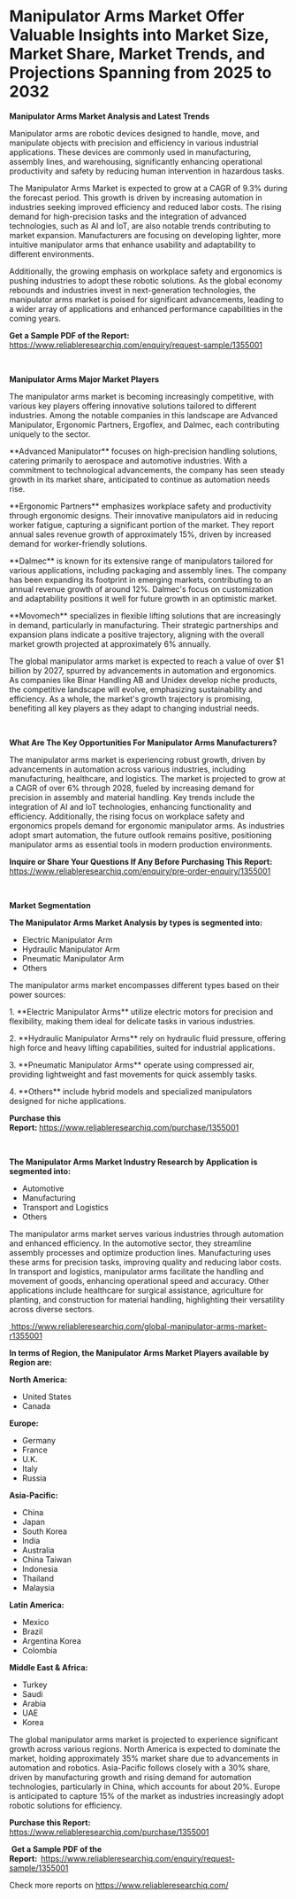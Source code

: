 <p><h1>Manipulator Arms Market Offer Valuable Insights into Market Size, Market Share, Market Trends, and Projections Spanning from 2025 to 2032</h1></p><p><strong>Manipulator Arms Market Analysis and Latest Trends</strong></p>
<p><p>Manipulator arms are robotic devices designed to handle, move, and manipulate objects with precision and efficiency in various industrial applications. These devices are commonly used in manufacturing, assembly lines, and warehousing, significantly enhancing operational productivity and safety by reducing human intervention in hazardous tasks.</p><p>The Manipulator Arms Market is expected to grow at a CAGR of 9.3% during the forecast period. This growth is driven by increasing automation in industries seeking improved efficiency and reduced labor costs. The rising demand for high-precision tasks and the integration of advanced technologies, such as AI and IoT, are also notable trends contributing to market expansion. Manufacturers are focusing on developing lighter, more intuitive manipulator arms that enhance usability and adaptability to different environments.</p><p>Additionally, the growing emphasis on workplace safety and ergonomics is pushing industries to adopt these robotic solutions. As the global economy rebounds and industries invest in next-generation technologies, the manipulator arms market is poised for significant advancements, leading to a wider array of applications and enhanced performance capabilities in the coming years.</p></p>
<p><strong>Get a Sample PDF of the Report:&nbsp;</strong> <a href="https://www.reliableresearchiq.com/enquiry/request-sample/1355001?utm_campaign=2749&utm_medium=2&utm_source=Github&utm_content=ia&utm_term=22022025&utm_id=manipulator-arms">https://www.reliableresearchiq.com/enquiry/request-sample/1355001</a></p>
<p>&nbsp;</p>
<p><strong>Manipulator Arms Major Market Players</strong></p>
<p><p>The manipulator arms market is becoming increasingly competitive, with various key players offering innovative solutions tailored to different industries. Among the notable companies in this landscape are Advanced Manipulator, Ergonomic Partners, Ergoflex, and Dalmec, each contributing uniquely to the sector.</p><p>**Advanced Manipulator** focuses on high-precision handling solutions, catering primarily to aerospace and automotive industries. With a commitment to technological advancements, the company has seen steady growth in its market share, anticipated to continue as automation needs rise.</p><p>**Ergonomic Partners** emphasizes workplace safety and productivity through ergonomic designs. Their innovative manipulators aid in reducing worker fatigue, capturing a significant portion of the market. They report annual sales revenue growth of approximately 15%, driven by increased demand for worker-friendly solutions.</p><p>**Dalmec** is known for its extensive range of manipulators tailored for various applications, including packaging and assembly lines. The company has been expanding its footprint in emerging markets, contributing to an annual revenue growth of around 12%. Dalmec's focus on customization and adaptability positions it well for future growth in an optimistic market.</p><p>**Movomech** specializes in flexible lifting solutions that are increasingly in demand, particularly in manufacturing. Their strategic partnerships and expansion plans indicate a positive trajectory, aligning with the overall market growth projected at approximately 6% annually.</p><p>The global manipulator arms market is expected to reach a value of over $1 billion by 2027, spurred by advancements in automation and ergonomics. As companies like Binar Handling AB and Unidex develop niche products, the competitive landscape will evolve, emphasizing sustainability and efficiency. As a whole, the market's growth trajectory is promising, benefiting all key players as they adapt to changing industrial needs.</p></p>
<p>&nbsp;</p>
<p><strong>What Are The Key Opportunities For Manipulator Arms Manufacturers?</strong></p>
<p><p>The manipulator arms market is experiencing robust growth, driven by advancements in automation across various industries, including manufacturing, healthcare, and logistics. The market is projected to grow at a CAGR of over 6% through 2028, fueled by increasing demand for precision in assembly and material handling. Key trends include the integration of AI and IoT technologies, enhancing functionality and efficiency. Additionally, the rising focus on workplace safety and ergonomics propels demand for ergonomic manipulator arms. As industries adopt smart automation, the future outlook remains positive, positioning manipulator arms as essential tools in modern production environments.</p></p>
<p><strong>Inquire or Share Your Questions If Any Before Purchasing This Report:</strong> <a href="https://www.reliableresearchiq.com/enquiry/pre-order-enquiry/1355001?utm_campaign=2749&utm_medium=2&utm_source=Github&utm_content=ia&utm_term=22022025&utm_id=manipulator-arms">https://www.reliableresearchiq.com/enquiry/pre-order-enquiry/1355001</a></p>
<p>&nbsp;</p>
<p><strong>Market Segmentation</strong></p>
<p><strong>The Manipulator Arms Market Analysis by types is segmented into:</strong></p>
<p><ul><li>Electric Manipulator Arm</li><li>Hydraulic Manipulator Arm</li><li>Pneumatic Manipulator Arm</li><li>Others</li></ul></p>
<p><p>The manipulator arms market encompasses different types based on their power sources: </p><p>1. **Electric Manipulator Arms** utilize electric motors for precision and flexibility, making them ideal for delicate tasks in various industries.</p><p>2. **Hydraulic Manipulator Arms** rely on hydraulic fluid pressure, offering high force and heavy lifting capabilities, suited for industrial applications.</p><p>3. **Pneumatic Manipulator Arms** operate using compressed air, providing lightweight and fast movements for quick assembly tasks.</p><p>4. **Others** include hybrid models and specialized manipulators designed for niche applications.</p></p>
<p><strong>Purchase this Report:&nbsp;</strong><a href="https://www.reliableresearchiq.com/purchase/1355001?utm_campaign=2749&utm_medium=2&utm_source=Github&utm_content=ia&utm_term=22022025&utm_id=manipulator-arms">https://www.reliableresearchiq.com/purchase/1355001</a></p>
<p>&nbsp;</p>
<p><strong>The Manipulator Arms Market Industry Research by Application is segmented into:</strong></p>
<p><ul><li>Automotive</li><li>Manufacturing</li><li>Transport and Logistics</li><li>Others</li></ul></p>
<p><p>The manipulator arms market serves various industries through automation and enhanced efficiency. In the automotive sector, they streamline assembly processes and optimize production lines. Manufacturing uses these arms for precision tasks, improving quality and reducing labor costs. In transport and logistics, manipulator arms facilitate the handling and movement of goods, enhancing operational speed and accuracy. Other applications include healthcare for surgical assistance, agriculture for planting, and construction for material handling, highlighting their versatility across diverse sectors.</p></p>
<p><a href="https://www.reliableresearchiq.com/global-manipulator-arms-market-r1355001?utm_campaign=2749&utm_medium=2&utm_source=Github&utm_content=ia&utm_term=22022025&utm_id=manipulator-arms">&nbsp;https://www.reliableresearchiq.com/global-manipulator-arms-market-r1355001</a></p>
<p><strong>In terms of Region, the Manipulator Arms Market Players available by Region are:</strong></p>
<p>
    <p> <strong> North America: </strong>
        <ul>
            <li>United States</li>
            <li>Canada</li>
        </ul>
        </p> 
    <p> <strong> Europe: </strong>
        <ul>
            <li>Germany</li>
            <li>France</li>
            <li>U.K.</li>
            <li>Italy</li>
            <li>Russia</li>
        </ul>
        </p> 
    <p> <strong> Asia-Pacific: </strong>
        <ul>
            <li>China</li>
            <li>Japan</li>
            <li>South Korea</li>
            <li>India</li>
            <li>Australia</li>
            <li>China Taiwan</li>
            <li>Indonesia</li>
            <li>Thailand</li>
            <li>Malaysia</li>
        </ul>
        </p> 
    <p> <strong> Latin America: </strong>
        <ul>
            <li>Mexico</li>
            <li>Brazil</li>
            <li>Argentina Korea</li>
            <li>Colombia</li>
        </ul>
        </p> 
    <p> <strong> Middle East & Africa: </strong>
        <ul>
            <li>Turkey</li>
            <li>Saudi</li>
            <li>Arabia</li>
            <li>UAE</li>
            <li>Korea</li>
        </ul>
    </p>
    </p>
<p><p>The global manipulator arms market is projected to experience significant growth across various regions. North America is expected to dominate the market, holding approximately 35% market share due to advancements in automation and robotics. Asia-Pacific follows closely with a 30% share, driven by manufacturing growth and rising demand for automation technologies, particularly in China, which accounts for about 20%. Europe is anticipated to capture 15% of the market as industries increasingly adopt robotic solutions for efficiency.</p></p>
<p><strong>Purchase this Report: </strong><a href="https://www.reliableresearchiq.com/purchase/1355001?utm_campaign=2749&utm_medium=2&utm_source=Github&utm_content=ia&utm_term=22022025&utm_id=manipulator-arms">https://www.reliableresearchiq.com/purchase/1355001</a></p>
<p>&nbsp;<strong>Get a Sample PDF of the Report:&nbsp;&nbsp;</strong><a href="https://www.reliableresearchiq.com/enquiry/request-sample/1355001?utm_campaign=2749&utm_medium=2&utm_source=Github&utm_content=ia&utm_term=22022025&utm_id=manipulator-arms">https://www.reliableresearchiq.com/enquiry/request-sample/1355001</a></p>
<p><strong></strong></p>
<p>Check more reports on <a href="https://www.reliableresearchiq.com/?utm_campaign=2749&utm_medium=2&utm_source=Github&utm_content=ia&utm_term=22022025&utm_id=manipulator-arms">https://www.reliableresearchiq.com/</a></p>